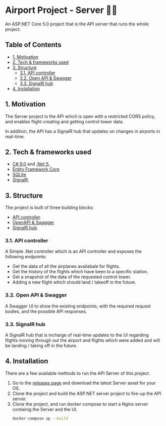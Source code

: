 # Airport Project - Server 🐕‍🦺

An ASP.NET Core 5.0 project that is the API server that runs the whole project.

## Table of Contents

- [1. Motivation](#1-motivation)
- [2. Tech & frameworks used](#2-tech--frameworks-used)
- [3. Structure](#3-structure)
  - [3.1. API controller](#31-api-controller)
  - [3.2. Open API & Swagger](#32-open-api--swagger)
  - [3.3. SignalR hub](#33-signalr-hub)
- [4. Installation](#4-installation)

## 1. Motivation

The Server project is the API which is open with a restricted CORS policy, and enables flight creating and getting control tower data.

In addition, the API has a SignalR hub that updates on changes in airports in real-time.

## 2. Tech & frameworks used

-   [C# 9.0](https://docs.microsoft.com/en-us/dotnet/csharp/whats-new/csharp-9) and [.Net 5.](https://github.com/dotnet/core/tree/master/release-notes/5.0)
-   [Entity Framework Core](https://github.com/dotnet/efcore)
-   [SQLite](https://www.sqlite.org/index.html)
-   [SignalR](https://github.com/dotnet/aspnetcore/tree/master/src/SignalR).

## 3. Structure

The project is built of three building blocks:

-   [API controller](#31-api-controller).
-   [OpenAPI & Swagger](#32-open-api--swagger)
-   [SignalR hub](#33-signalr-hub).

### 3.1. API controller

A Simple .Net controller which is an API controller and exposes the following endpoints:
-   Get the data of all the airplanes availabale for flights.
-   Get the history of the flights which have been to a specific station.
-   Get a snapshot of the data of the requested control tower.
-   Adding a new flight which should land / takeoff in the future.

### 3.2. Open API & Swagger

A Swagger UI to show the existing endpoints, with the required request bodies, and the possible API responses.

### 3.3. SignalR hub

A SignalR hub that is incharge of real-time updates to the UI regarding flights moving through out the airport and flights which were added and will be landing / taking off in the future.

## 4. Installation

There are a few available methods to run the API Server of this project.

1.  Go to the [releases page](https://github.com/ChemiAtlow/AirportProject/releases/latest) and download the latest Server asset for your OS.
2.  Clone the project and build the ASP.NET server project to fire-up the API server.
3.  Clone the project, and run docker compose to start a Nginx server containig the Server and the UI.
    ```bash
    docker-compose up --build
    ```

